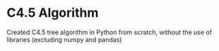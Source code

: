 # C4.5 Algorithm
 Created C4.5 tree algorithm in Python from scratch, without the use of libraries (excluding numpy and pandas)
